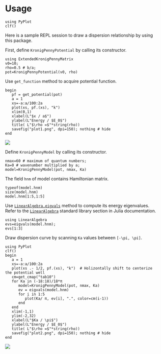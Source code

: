 # Usage

```@setup session1
using PyPlot
clf()
```

Here is a sample REPL session to draw a dispersion relationship by using this package.

First, define `KronigPennyPotential` by calling its constructor.

```@repl session1
using ExtendedKronigPennyMatrix
v0=10; 
rho=0.5 # b/a;
pot=KronigPennyPotential(v0, rho)
```

Use `get_function` method to acquire potential function.
```@repl session1
begin
   pf = get_potential(pot)
   a = 1
   xs=-a:a/100:2a
   plot(xs, pf.(xs), "k")
   xlim(0,1)
   xlabel(L"$x / a$")
   ylabel(L"Energy / $E_0$")
   title( L"$\rho =$"*string(rho))
   savefig("plot1.png", dpi=150); nothing # hide
end
```

![](plot1.png)


Define `KronigPennyModel` by calling its constructor.
```@repl session1
nmax=60 # maximum of quantum numbers; 
Ka=0 # wavenumber multiplied by a;
model=KronigPennyModel(pot, nmax, Ka)
```

The field `hnm` of model contains Hamiltonian matrix.
```@repl session1
typeof(model.hnm)
size(model.hnm)
model.hnm[1:5,1:5]
```

Use [`LinearAlgebra.eigvals`](https://docs.julialang.org/en/v1/stdlib/LinearAlgebra/#LinearAlgebra.eigvals) method to compute its energy eigenvalues.
Refer to the [`LinearAlgebra`](https://docs.julialang.org/en/v1/stdlib/LinearAlgebra/) standard library section in Julia documentation.
```@repl session1
using LinearAlgebra
evs=eigvals(model.hnm);
evs[1:3]
```

Draw dispersion curve by scanning `Ka` values between ``[-\pi, \pi]``.
```@repl session1
using PyPlot
clf()
begin
   a = 1
   xs=-a:a/100:2a
   plot(xs .- 1/2, pf.(xs), "k")  # Holizontally shift to centerize the potential well
   cm=get_cmap("tab10")
   for Ka in (-18:18)/18*π
      model=KronigPennyModel(pot, nmax, Ka)
      ev = eigvals(model.hnm)
      for i in 1:5
         plot(Ka/ π, ev[i], ".", color=cm(i-1))
      end
   end
   xlim(-1,1)
   ylim(-2,32)
   xlabel(L"$Ka / \pi$")
   ylabel(L"Energy / $E_0$")
   title( L"$\rho =$"*string(rho))
   savefig("plot2.png", dpi=150); nothing # hide
end
```

![](plot2.png)


